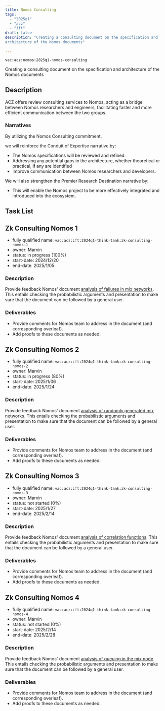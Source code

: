 ```yaml
---
title: Nomos Consulting
tags:
  - "2025q1"
  - "acz"
  - "ift"
draft: false
description: "Creating a consulting document on the specification and 
architecture of the Nomos documents"

---
```


`vac:acz:nomos:2025q1-nomos-consulting`

Creating a consulting document on the specification and 
architecture of the Nomos documents
## Description

ACZ offers review consulting services to Nomos, 
acting as a bridge between Nomos researchers and engineers, 
facilitating faster and more efficient communication between the two groups.

### Narratives

By utilizing the Nomos Consulting commitment, 

we will reinforce the Conduit of Expertise narrative by:
* The Nomos specifications will be reviewed and refined.
* Addressing any potential gaps in the architecture, whether theoretical or practical, 
if any are identified
* Improve communication between Nomos researchers and developers.

We will also strengthen the Premier Research Destination narrative by: 
* This will enable the Nomos project to be more effectively integrated 
and introduced into the ecosystem.

## Task List

## Zk Consulting Nomos 1
* fully qualified name: `vac:acz:ift:2024q1-think-tank:zk-consulting-nomos-1`
* owner: Marvin
* status: in progress (100%)
* start-date: 2024/12/20
* end-date: 2025/1/05

### Description
Provide feedback Nomos' document [analysis of failures in mix networks](https://www.notion.so/Analysis-of-failures-in-mix-networks-feeef349720842759c59785af71c7c59).
This entails checking the probabilistic arguments and presentation to make sure that the document can be followed by a general user.


### Deliverables
- Provide comments for Nomos team to address in the document (and corresponding overleaf).
- Add proofs to these documents as needed.


## Zk Consulting Nomos 2
* fully qualified name: `vac:acz:ift:2024q1-think-tank:zk-consulting-nomos-2`
* owner: Marvin
* status: in progress (80%)
* start-date: 2025/1/06
* end-date: 2025/1/24

### Description
Provide feedback Nomos' document [analysis of randomly generated mix networks](https://www.notion.so/Analysis-of-randomly-generated-mix-networks-6246ab47a8e34ac0bc7b561d32680e34).
This entails checking the probabilistic arguments and presentation to make sure that the document can be followed by a general user.


### Deliverables
- Provide comments for Nomos team to address in the document (and corresponding overleaf).
- Add proofs to these documents as needed.

## Zk Consulting Nomos 3
* fully qualified name: `vac:acz:ift:2024q1-think-tank:zk-consulting-nomos-3`
* owner: Marvin
* status: not started (0%)
* start-date: 2025/1/27
* end-date: 2025/2/14

### Description
Provide feedback Nomos' document [analysis of correlation functions](https://www.notion.so/Analysis-of-correlation-functions-12f8f96fb65c8162b234ee4200c4917a). 
This entails checking the probabilistic arguments and presentation to make sure that the document can be followed by a general user.


### Deliverables
- Provide comments for Nomos team to address in the document (and corresponding overleaf).
- Add proofs to these documents as needed.

## Zk Consulting Nomos 4
* fully qualified name: `vac:acz:ift:2024q1-think-tank:zk-consulting-nomos-4`
* owner: Marvin
* status: not started (0%)
* start-date: 2025/2/14
* end-date: 2025/2/28

### Description
Provide feedback Nomos' document [analysis of queuing in the mix node](https://www.notion.so/Analysis-of-queuing-system-in-the-mix-node-12f8f96fb65c819a8214f4a0dd9e7460). 
This entails checking the probabilistic arguments and presentation to make sure that the document can be followed by a general user.


### Deliverables
- Provide comments for Nomos team to address in the document (and corresponding overleaf).
- Add proofs to these documents as needed. 

